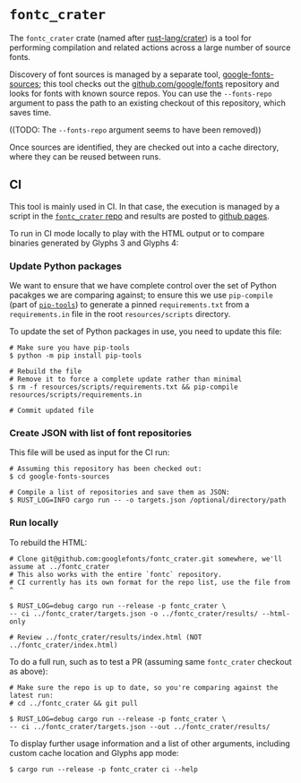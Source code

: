 # `fontc_crater`

The `fontc_crater` crate (named after [rust-lang/crater]) is a tool for
performing compilation and related actions across a large number of source
fonts.

Discovery of font sources is managed by a separate tool,
[google-fonts-sources][]; this tool checks out the
[github.com/google/fonts][google/fonts] repository and looks for fonts with
known source repos. You can use the `--fonts-repo` argument to pass the path to
an existing checkout of this repository, which saves time.

((TODO: The `--fonts-repo` argument seems to have been removed))

Once sources are identified, they are checked out into a cache directory, where
they can be reused between runs.

## CI

This tool is mainly used in CI. In that case, the execution is managed by a
script in the [`fontc_crater` repo][crater-repo] and results are posted to
[github pages][crater-results].

To run in CI mode locally to play with the HTML output or to compare binaries
generated by Glyphs 3 and Glyphs 4:

### Update Python packages

We want to ensure that we have complete control over the set of Python pacakges
we are comparing against; to ensure this we use `pip-compile` (part of 
[`pip-tools`]) to generate a pinned `requirements.txt` from a `requirements.in`
file in the root `resources/scripts` directory.

To update the set of Python packages in use, you need to update this file:

```shell
# Make sure you have pip-tools
$ python -m pip install pip-tools

# Rebuild the file
# Remove it to force a complete update rather than minimal
$ rm -f resources/scripts/requirements.txt && pip-compile resources/scripts/requirements.in

# Commit updated file
```

### Create JSON with list of font repositories

This file will be used as input for the CI run:

```shell
# Assuming this repository has been checked out:
$ cd google-fonts-sources

# Compile a list of repositories and save them as JSON:
$ RUST_LOG=INFO cargo run -- -o targets.json /optional/directory/path
```

### Run locally

To rebuild the HTML:

```shell
# Clone git@github.com:googlefonts/fontc_crater.git somewhere, we'll assume at ../fontc_crater
# This also works with the entire `fontc` repository.
# CI currently has its own format for the repo list, use the file from ^

$ RUST_LOG=debug cargo run --release -p fontc_crater \
-- ci ../fontc_crater/targets.json -o ../fontc_crater/results/ --html-only

# Review ../fontc_crater/results/index.html (NOT ../fontc_crater/index.html)
```

To do a full run, such as to test a PR (assuming same `fontc_crater` checkout
as above):

```shell
# Make sure the repo is up to date, so you're comparing against the latest run:
# cd ../fontc_crater && git pull

$ RUST_LOG=debug cargo run --release -p fontc_crater \
-- ci ../fontc_crater/targets.json --out ../fontc_crater/results/

```

To display further usage information and a list of other arguments, including
custom cache location and Glyphs app mode:

```shell
$ cargo run --release -p fontc_crater ci --help
```

[google-fonts-sources]: https://github.com/googlefonts/google-fonts-sources
[google/fonts]: https://github.com/google/fonts
[rust-lang/crater]: https://github.com/rust-lang/crater
[crater-repo]: https://github.com/googlefonts/fontc_crater
[crater-results]: https://googlefonts.github.io/fontc_crater/
[`pip-tools`]: https://github.com/jazzband/pip-tools
